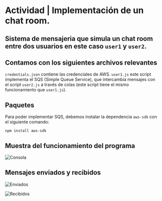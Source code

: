 # Actividad | Implementación de un chat room.

## Sistema de mensajeria que simula un chat room entre dos usuarios en este caso `user1` y `user2`.

## Contamos con los siguientes archivos relevantes

`credentials.json` contiene las credenciales de AWS.
`user1.js` este script implementa el SQS (Simple Queue Service), que intercambia mensajes con el script `user2.js` a través de colas (este script tiene el mismo funcionamiento que `user1.js`).

## Paquetes 

Para poder implementar SQS, debemos instalar la dependencia `aws-sdk` con el siguiente comando:

```shell
npm install aws-sdk
```
## Muestra del funcionamiento del programa 
![Consola
](https://github.com/ManuelBalderramaCh/chatroom/blob/main/imgs/Colas%20en%20aws.jpeg)

## Mensajes enviados y recibidos
![Enviados
](https://github.com/ManuelBalderramaCh/chatroom/blob/main/imgs/Mensajes%20enviados.jpeg)

![Recibidos
](https://github.com/ManuelBalderramaCh/chatroom/blob/main/imgs/mensajes%20recibidos.jpeg)

